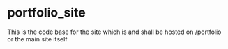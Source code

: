# portfolio_site
This is the code base for the site which is and shall be hosted on /portfolio or the main site itself
